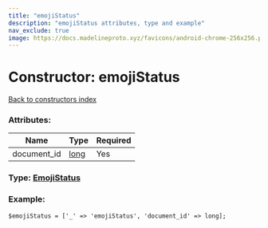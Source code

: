 ```yaml
---
title: "emojiStatus"
description: "emojiStatus attributes, type and example"
nav_exclude: true
image: https://docs.madelineproto.xyz/favicons/android-chrome-256x256.png
---
```

# Constructor: emojiStatus  
[Back to constructors index](/API_docs/constructors/index.html)



### Attributes:

| Name     |    Type       | Required |
|----------|---------------|----------|
|document\_id|[long](/API_docs/types/long.html) | Yes|



### Type: [EmojiStatus](/API_docs/types/EmojiStatus.html)


### Example:

```
$emojiStatus = ['_' => 'emojiStatus', 'document_id' => long];
```  
